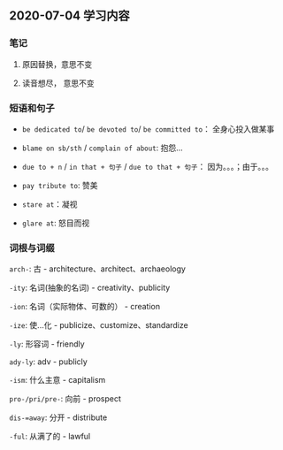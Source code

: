 ## 2020-07-04 学习内容

### 笔记
1. 原因替换，意思不变

2. 读音想尽， 意思不变


### 短语和句子
- `be dedicated to`/ `be devoted to`/ `be committed to`： 全身心投入做某事  

- `blame on sb/sth` / `complain of about`: 抱怨... 

- `due to + n` / `in that + 句子` /  `due to that + 句子`： 因为。。。；由于。。。

- `pay tribute to`: 赞美

- `stare at`：凝视

- `glare at`: 怒目而视


### 词根与词缀

`arch-`: 古
    - architecture、architect、archaeology
    
`-ity`: 名词(抽象的名词)
    - creativity、publicity

`-ion`: 名词（实际物体、可数的）
    - creation
    
`-ize`: 使...化
    - publicize、customize、standardize

`-ly`: 形容词
    - friendly

`ady-ly`: adv
    - publicly

`-ism`: 什么主意
    - capitalism

`pro-/pri/pre-`: 向前
    - prospect
    
`dis-=away`: 分开
    - distribute
    
`-ful`: 从满了的
    - lawful
